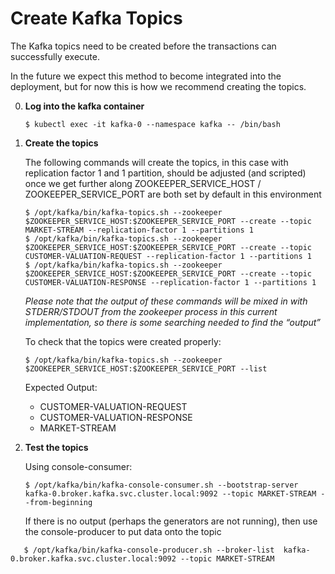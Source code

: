 <!--

   Copyright 2017 Intel Corporation

   Licensed under the Apache License, Version 2.0 (the "License");
   you may not use this file except in compliance with the License.
   You may obtain a copy of the License at

       http://www.apache.org/licenses/LICENSE-2.0

   Unless required by applicable law or agreed to in writing, software
   distributed under the License is distributed on an "AS IS" BASIS,
   WITHOUT WARRANTIES OR CONDITIONS OF ANY KIND, either express or implied.
   See the License for the specific language governing permissions and
   limitations under the License.

-->

# Create Kafka Topics

The Kafka topics need to be created before the transactions can successfully execute.

In the future we expect this method to become integrated into the deployment, but for now
this is how we recommend creating the topics.

0. **Log into the kafka container**
 
    ```
    $ kubectl exec -it kafka-0 --namespace kafka -- /bin/bash
    ```

1. **Create the topics**

    The following commands will create the topics, in this case with replication factor 1 and 1 partition, should be adjusted (and scripted) once we get further along
    ZOOKEEPER_SERVICE_HOST / ZOOKEEPER_SERVICE_PORT are both set by default in this environment

     ```
    $ /opt/kafka/bin/kafka-topics.sh --zookeeper $ZOOKEEPER_SERVICE_HOST:$ZOOKEEPER_SERVICE_PORT --create --topic MARKET-STREAM --replication-factor 1 --partitions 1 
    $ /opt/kafka/bin/kafka-topics.sh --zookeeper $ZOOKEEPER_SERVICE_HOST:$ZOOKEEPER_SERVICE_PORT --create --topic CUSTOMER-VALUATION-REQUEST --replication-factor 1 --partitions 1 
    $ /opt/kafka/bin/kafka-topics.sh --zookeeper $ZOOKEEPER_SERVICE_HOST:$ZOOKEEPER_SERVICE_PORT --create --topic CUSTOMER-VALUATION-RESPONSE --replication-factor 1 --partitions 1 
    ```
    _Please note that the output of these commands will be mixed in with STDERR/STDOUT from the zookeeper process in this current implementation, so there is some searching needed to find the “output”_

    To check that the topics were created properly:
    ```
    $ /opt/kafka/bin/kafka-topics.sh --zookeeper $ZOOKEEPER_SERVICE_HOST:$ZOOKEEPER_SERVICE_PORT --list 
    ```
    Expected Output:
    * CUSTOMER-VALUATION-REQUEST
    * CUSTOMER-VALUATION-RESPONSE
    * MARKET-STREAM

2. **Test the topics**

   Using console-consumer:

    ```
   $ /opt/kafka/bin/kafka-console-consumer.sh --bootstrap-server kafka-0.broker.kafka.svc.cluster.local:9092 --topic MARKET-STREAM --from-beginning
    ```

   If there is no output (perhaps the generators are not running), then use the console-producer to put data onto the topic

```
   $ /opt/kafka/bin/kafka-console-producer.sh --broker-list  kafka-0.broker.kafka.svc.cluster.local:9092 --topic MARKET-STREAM
```

